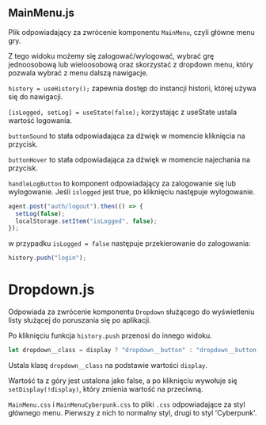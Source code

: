 ## MainMenu.js

Plik odpowiadający za zwrócenie komponentu `MainMenu`, czyli główne menu gry.

Z tego widoku możemy się zalogować/wylogować, wybrać grę jednoosobową lub wieloosobową oraz skorzystać z dropdown menu, który pozwala wybrać z menu dalszą nawigacje.

`history = useHistory();` zapewnia dostęp do instancji historii, której używa się do nawigacji.

`[isLogged, setLog] = useState(false);` korzystając z useState ustala wartość logowania.

`buttonSound` to stała odpowiadająca za dźwięk w momencie kliknięcia na przycisk.

`buttonHover` to stała odpowiadająca za dźwięk w momencie najechania na przycisk.

`handleLogButton` to komponent odpowiadający za zalogowanie się lub wylogowanie. Jeśli `islogged` jest true, po kliknięciu następuje wylogowanie.

```js
agent.post("auth/logout").then(() => {
  setLog(false);
  localStorage.setItem("isLogged", false);
});
```

w przypadku `isLogged = false` następuje przekierowanie do zalogowania:

```js
history.push("login");
```

# Dropdown.js

Odpowiada za zwrócenie komponentu `Dropdown` służącego do wyświetleniu listy służącej do poruszania się po aplikacji.

Po kliknięciu funkcja `history.push` przenosi do innego widoku.

```js
let dropdown__class = display ? "dropdown__button" : "dropdown__button-hidden";
```

Ustala klasę `dropdown__class` na podstawie wartości `display`.

Wartość ta z góry jest ustalona jako false, a po kliknięciu wywołuje się `setDisplay(!display)`, który zmienia wartość na przeciwną.

`MainMenu.css` i `MainMenuCyberpunk.css` to pliki `.css` odpowiadające za styl głównego menu. Pierwszy z nich to normalny styl, drugi to styl 'Cyberpunk'.
